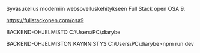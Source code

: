 Syväsukellus moderniin websovelluskehitykseen Full Stack open OSA 9.

https://fullstackopen.com/osa9

BACKEND-OHJELMISTO
C:\Users\PC\diarybe

BACKEND-OHJELMISTON KAYNNISTYS
C:\Users\PC\diarybe>npm run dev






